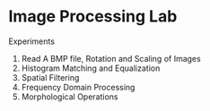 # Image Processing Lab

Experiments

1. Read A BMP file, Rotation and Scaling of Images
2. Histogram Matching and Equalization
3. Spatial Filtering
4. Frequency Domain Processing
5. Morphological Operations
